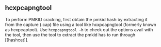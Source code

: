 ## hcxpcapngtool
To perform PMKID cracking, first obtain the pmkid hash by extracting it from the capture (.cap) file using a tool like hcxpcapngtool (formerly known as hcxpcaptool). Use `hcxpcapngtool -h` to check out the options avail with the tool, then use the tool to extract the pmkid has to run through [[hashcat]].